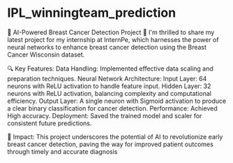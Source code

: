 # IPL_winningteam_prediction
🚀 AI-Powered Breast Cancer Detection Project 🚀
I'm thrilled to share my latest project for my internship at InternPe, which harnesses the power of neural networks to enhance breast cancer detection using the Breast Cancer Wisconsin dataset.

🔍 Key Features:
Data Handling: Implemented effective data scaling and preparation techniques.
Neural Network Architecture:
Input Layer: 64 neurons with ReLU activation to handle feature input.
Hidden Layer: 32 neurons with ReLU activation, balancing complexity and computational efficiency.
Output Layer: A single neuron with Sigmoid activation to produce a clear binary classification for cancer detection.
Performance: Achieved High accuracy.
Deployment: Saved the trained model and scaler for consistent future predictions.

🌟 Impact: This project underscores the potential of AI to revolutionize early breast cancer detection, paving the way for improved patient outcomes through timely and accurate diagnosis
